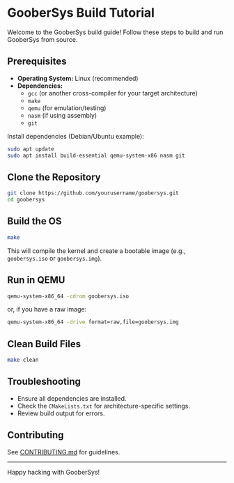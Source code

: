 # GooberSys Build Tutorial

Welcome to the GooberSys build guide! Follow these steps to build and run GooberSys from source.

## Prerequisites

- **Operating System:** Linux (recommended)
- **Dependencies:**
    - `gcc` (or another cross-compiler for your target architecture)
    - `make`
    - `qemu` (for emulation/testing)
    - `nasm` (if using assembly)
    - `git`

Install dependencies (Debian/Ubuntu example):

```sh
sudo apt update
sudo apt install build-essential qemu-system-x86 nasm git
```

## Clone the Repository

```sh
git clone https://github.com/yourusername/goobersys.git
cd goobersys
```

## Build the OS

```sh
make
```

This will compile the kernel and create a bootable image (e.g., `goobersys.iso` or `goobersys.img`).

## Run in QEMU

```sh
qemu-system-x86_64 -cdrom goobersys.iso
```
or, if you have a raw image:
```sh
qemu-system-x86_64 -drive format=raw,file=goobersys.img
```

## Clean Build Files

```sh
make clean
```

## Troubleshooting

- Ensure all dependencies are installed.
- Check the `CMakeLists.txt` for architecture-specific settings.
- Review build output for errors.

## Contributing

See [CONTRIBUTING.md](CONTRIBUTING.md) for guidelines.

---

Happy hacking with GooberSys!
